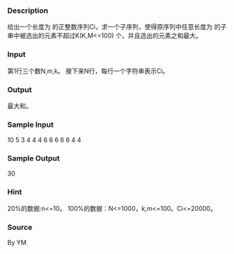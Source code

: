 
### Description
给出一个长度为 的正整数序列Ci，求一个子序列，使得原序列中任意长度为 的子串中被选出的元素不超过K(K,M<=100) 个，并且选出的元素之和最大。

### Input
第1行三个数N,m,k。
接下来N行，每行一个字符串表示Ci。


### Output
最大和。


### Sample Input
10 5 3
4 4 4 6 6 6 6 6 4 4

### Sample Output
30

### Hint
20%的数据:n<=10。
100%的数据：N<=1000，k,m<=100。Ci<=20000。

### Source
By YM